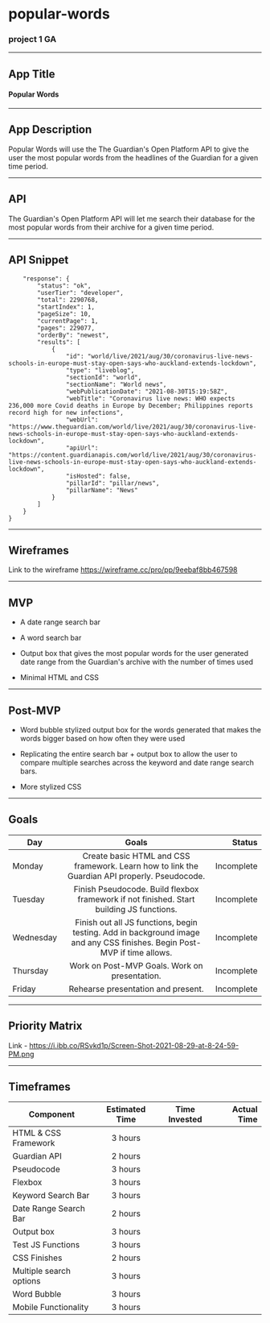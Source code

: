 # popular-words

### project 1 GA

---

## App Title

#### Popular Words

---

## App Description

Popular Words will use the The Guardian's Open Platform API to give the user the most popular words from the headlines of the Guardian for a given time period.

---

## API

The Guardian's Open Platform API will let me search their database for the most popular words from their archive for a given time period.

---

## API Snippet

```{
    "response": {
        "status": "ok",
        "userTier": "developer",
        "total": 2290768,
        "startIndex": 1,
        "pageSize": 10,
        "currentPage": 1,
        "pages": 229077,
        "orderBy": "newest",
        "results": [
            {
                "id": "world/live/2021/aug/30/coronavirus-live-news-schools-in-europe-must-stay-open-says-who-auckland-extends-lockdown",
                "type": "liveblog",
                "sectionId": "world",
                "sectionName": "World news",
                "webPublicationDate": "2021-08-30T15:19:58Z",
                "webTitle": "Coronavirus live news: WHO expects 236,000 more Covid deaths in Europe by December; Philippines reports record high for new infections",
                "webUrl": "https://www.theguardian.com/world/live/2021/aug/30/coronavirus-live-news-schools-in-europe-must-stay-open-says-who-auckland-extends-lockdown",
                "apiUrl": "https://content.guardianapis.com/world/live/2021/aug/30/coronavirus-live-news-schools-in-europe-must-stay-open-says-who-auckland-extends-lockdown",
                "isHosted": false,
                "pillarId": "pillar/news",
                "pillarName": "News"
            }
        ]
    }
}
```

---

## Wireframes

Link to the wireframe <https://wireframe.cc/pro/pp/9eebaf8bb467598>

---

## MVP

- A date range search bar

- A word search bar

- Output box that gives the most popular words for the user generated date range from the Guardian's archive with the number of times used

- Minimal HTML and CSS

---

## Post-MVP

- Word bubble stylized output box for the words generated that makes the words bigger based on how often they were used

- Replicating the entire search bar + output box to allow the user to compare multiple searches across the keyword and date range search bars.

- More stylized CSS

---

## Goals

| Day       |                                                          Goals                                                           |     Status |
| --------- | :----------------------------------------------------------------------------------------------------------------------: | ---------: |
| Monday    |              Create basic HTML and CSS framework. Learn how to link the Guardian API properly. Pseudocode.               | Incomplete |
| Tuesday   |                 Finish Pseudocode. Build flexbox framework if not finished. Start building JS functions.                 | Incomplete |
| Wednesday | Finish out all JS functions, begin testing. Add in background image and any CSS finishes. Begin Post-MVP if time allows. | Incomplete |
| Thursday  |                                      Work on Post-MVP Goals. Work on presentation.                                       | Incomplete |
| Friday    |                                            Rehearse presentation and present.                                            | Incomplete |

---

## Priority Matrix

Link - <https://i.ibb.co/RSvkd1p/Screen-Shot-2021-08-29-at-8-24-59-PM.png>

---

## Timeframes

| Component               | Estimated Time | Time Invested | Actual Time |
| ----------------------- | :------------: | :-----------: | ----------: |
| HTML & CSS Framework    |    3 hours     |               |             |
| Guardian API            |    2 hours     |               |             |
| Pseudocode              |    3 hours     |               |             |
| Flexbox                 |    3 hours     |               |             |
| Keyword Search Bar      |    3 hours     |               |             |
| Date Range Search Bar   |    2 hours     |               |             |
| Output box              |    3 hours     |               |             |
| Test JS Functions       |    3 hours     |               |             |
| CSS Finishes            |    2 hours     |               |             |
| Multiple search options |    3 hours     |               |             |
| Word Bubble             |    3 hours     |               |             |
| Mobile Functionality    |    3 hours     |               |             |
